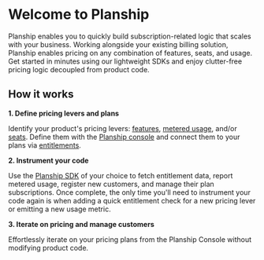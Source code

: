 # Welcome to Planship

Planship enables you to quickly build subscription-related logic that scales with your business. Working alongside your existing billing solution, Planship enables pricing on any combination of features, seats, and usage. Get started in minutes using our lightweight SDKs and enjoy clutter-free pricing logic decoupled from product code.

## How it works

**1. Define pricing levers and plans**

Identify your product's pricing levers: [features](/concepts/feature-levers), [metered usage](/concepts/metered-levers), and/or [seats](/concepts/plans/#subscriber-limits-teams-and-seats). Define them with the [Planship console](https://app.planship.io) and connect them to your plans via [entitlements](/concepts/plans/#entitlements).

**2. Instrument your code**

Use the [Planship SDK](/integration/#getting-started-with-planship-sdks) of your choice to fetch entitlement data, report metered usage, register new customers, and manage their plan subscriptions. Once complete, the only time you'll need to instrument your code again is when adding a quick entitlement check for a new pricing lever or emitting a new usage metric.

**3. Iterate on pricing and manage customers**

Effortlessly iterate on your pricing plans from the Planship Console without modifying product code.
